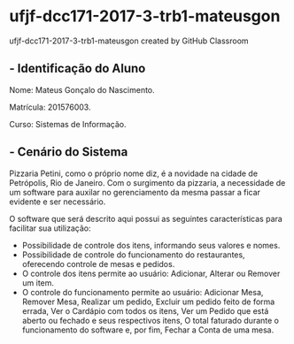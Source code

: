 # ufjf-dcc171-2017-3-trb1-mateusgon
ufjf-dcc171-2017-3-trb1-mateusgon created by GitHub Classroom

<h2> - Identificação do Aluno </h2>

Nome: Mateus Gonçalo do Nascimento.

Matrícula: 201576003.

Curso: Sistemas de Informação.

<h2> - Cenário do Sistema </h2>

<p1> Pizzaria Petini, como o próprio nome diz, é a novidade na cidade de Petrópolis, Rio de Janeiro. 
Com o surgimento da pizzaria, a necessidade de um software para auxilar no gerenciamento da mesma
passar a ficar evidente e ser necessário. </p1>

<p1> O software que será descrito aqui possui as seguintes características para facilitar sua utilização: </br>
- Possibilidade de controle dos itens, informando seus valores e nomes. </br>
- Possibilidade de controle do funcionamento do restaurantes, oferecendo controle de mesas e pedidos. </br>
- O controle dos itens permite ao usuário: Adicionar, Alterar ou Remover um item. </br>
- O controle do funcionamento permite ao usuário: Adicionar Mesa, Remover Mesa, Realizar um pedido, 
Excluir um pedido feito de forma errada, Ver o Cardápio com todos os itens, Ver um Pedido que está aberto ou fechado e seus respectivos itens, 
O total faturado durante o funcionamento do software e, por fim, Fechar a Conta de uma mesa. </br>
</p1>

